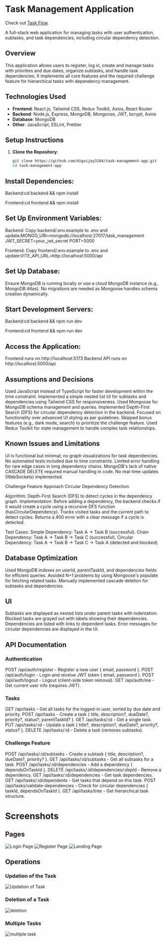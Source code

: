 # Task Management Application 

Check out [Task Flow](https://taskoverflow.netlify.app).


A full-stack web application for managing tasks with user authentication, subtasks, and task dependencies, including circular dependency detection.

## Overview
This application allows users to register, log in, create and manage tasks with priorities and due dates, organize subtasks, and handle task dependencies. It implements all core features and the required challenge feature for hierarchical tasks with dependency management.

## Technologies Used
- **Frontend**: React.js, Tailwind CSS, Redux Toolkit, Axios, React Router
- **Backend**: Node.js, Express, MongoDB, Mongoose, JWT, bcrypt, Axios
- **Database**: MongoDB
- **Other**: JavaScript, ESLint, Prettier

## Setup Instructions
1. **Clone the Repository**:
   ```bash
   git clone https://github.com/digvijay3184/task-management-app.git
   cd task-management-app


## Install Dependencies:

Backend:cd backend && npm install


Frontend:cd frontend && npm install




## Set Up Environment Variables:

Backend: Copy backend/.env.example to .env and update:MONGO_URI=mongodb://localhost:27017/task_management
JWT_SECRET=your_jwt_secret
PORT=5000


Frontend: Copy frontend/.env.example to .env and update:VITE_API_URL=http://localhost:5000/api




## Set Up Database:

Ensure MongoDB is running locally or use a cloud MongoDB instance (e.g., MongoDB Atlas).
No migrations are needed as Mongoose handles schema creation dynamically.


## Start Development Servers:

Backend:cd backend && npm run dev


Frontend:cd frontend && npm run dev




## Access the Application:

Frontend runs on http://localhost:5173
Backend API runs on http://localhost:5000/api



## Assumptions and Decisions

Used JavaScript instead of TypeScript for faster development within the time constraint.
Implemented a simple nested list UI for subtasks and dependencies using Tailwind CSS for responsiveness.
Used Mongoose for MongoDB schema management and queries.
Implemented Depth-First Search (DFS) for circular dependency detection in the backend.
Focused on functionality over advanced UI styling as per guidelines.
Skipped bonus features (e.g., dark mode, search) to prioritize the challenge feature.
Used Redux Toolkit for state management to handle complex task relationships.

## Known Issues and Limitations

UI is functional but minimal; no graph visualizations for task dependencies.
No automated tests included due to time constraints.
Limited error handling for rare edge cases in long dependency chains.
MongoDB's lack of native CASCADE DELETE required manual handling in code.
No real-time updates (WebSockets) implemented.

Challenge Feature Approach
Circular Dependency Detection

Algorithm: Depth-First Search (DFS) to detect cycles in the dependency graph.
Implementation:
Before adding a dependency, the backend checks if it would create a cycle using a recursive DFS function (hasCircularDependency).
Tracks visited tasks and the current path to detect cycles.
Returns a 400 error with a clear message if a cycle is detected.


Test Cases:
Simple Dependency: Task A → Task B (successful).
Chain Dependency: Task A → Task B → Task C (successful).
Circular Dependency: Task A → Task B → Task C → Task A (detected and blocked).



## Database Optimization

Used MongoDB indexes on userId, parentTaskId, and dependencies fields for efficient queries.
Avoided N+1 problems by using Mongoose's populate for fetching related tasks.
Manually implemented cascade deletion for subtasks and dependencies.

## UI

Subtasks are displayed as nested lists under parent tasks with indentation.
Blocked tasks are grayed out with labels showing their dependencies.
Dependencies are listed with links to dependent tasks.
Error messages for circular dependencies are displayed in the UI.

## API Documentation
### Authentication

POST /api/auth/register - Register a new user { email, password }.
POST /api/auth/login - Login and receive JWT token { email, password }.
POST /api/auth/logout - Logout (client-side token removal).
GET /api/auth/me - Get current user info (requires JWT).

### Tasks

GET /api/tasks - Get all tasks for the logged-in user, sorted by due date and priority.
POST /api/tasks - Create a task { title, description?, dueDate?, priority?, status?, parentTaskId? }.
GET /api/tasks/:id - Get a single task.
PUT /api/tasks/:id - Update a task { title?, description?, dueDate?, priority?, status? }.
DELETE /api/tasks/:id - Delete a task (removes subtasks).

### Challenge Feature

POST /api/tasks/:id/subtasks - Create a subtask { title, description?, dueDate?, priority? }.
GET /api/tasks/:id/subtasks - Get all subtasks for a task.
POST /api/tasks/:id/dependencies - Add a dependency { dependsOnTaskId }.
DELETE /api/tasks/:id/dependencies/:depId - Remove a dependency.
GET /api/tasks/:id/dependencies - Get task dependencies.
GET /api/tasks/:id/dependents - Get tasks that depend on this task.
POST /api/tasks/validate-dependencies - Check for circular dependencies { taskId, dependsOnTaskId }.
GET /api/tasks/tree - Get hierarchical task structure.

# Screenshots
## Pages
![Login Page](image.png)
![Register Page](image-1.png)
![Landing Page](image-2.png)
## Operations
### Updation of the Task
![Updation of Task](image-3.png)
### Deletion of a Task 
![deletion](image-4.png)
### Multiple Tasks
![multiple task](image-5.png)
